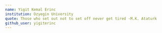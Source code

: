 ```yaml
---
name: Yigit Kemal Erinc
institution: Ozyegin University
quote: Those who set out not to set off never get tired -M.K. Ataturk
github_user: yigiterinc
---
```

